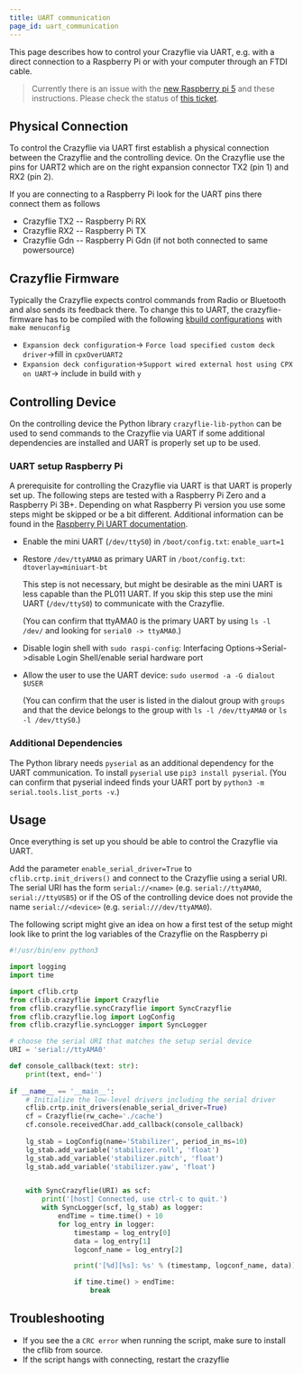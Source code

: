 ```yaml
---
title: UART communication
page_id: uart_communication
---
```


This page describes how to control your Crazyflie via UART, e.g. with a direct connection to a Raspberry Pi or with your computer through an FTDI cable.

> Currently there is an issue with the [new Raspberry pi 5](https://www.raspberrypi.com/documentation/computers/configuration.html#raspberry-pi-5) and these instructions. Please check the status of [this ticket](https://github.com/bitcraze/crazyflie-firmware/issues/1355). 

## Physical Connection

To control the Crazyflie via UART first establish a physical connection between the Crazyflie and the controlling device. On the Crazyflie use the pins for UART2 which are on the right expansion connector TX2 (pin 1) and RX2 (pin 2).

If you are connecting to a Raspberry Pi look for the UART pins there connect them as follows

- Crazyflie TX2 -- Raspberry Pi RX
- Crazyflie RX2 -- Raspberry Pi TX
- Crazyflie Gdn -- Raspberry Pi Gdn (if not both connected to same powersource)

## Crazyflie Firmware

Typically the Crazyflie expects control commands from Radio or Bluetooth and also sends its feedback there. To change this to UART, the crazyflie-firmware has to be compiled with the following [kbuild configurations](https://www.bitcraze.io/documentation/repository/crazyflie-firmware/master/development/kbuild/) with `make menuconfig`
* `Expansion deck configuration`-> `Force load specified custom deck driver`->fill in `cpxOverUART2`
* `Expansion deck configuration`->`Support wired external host using CPX on UART`-> include in build with `y`

## Controlling Device

On the controlling device the Python library `crazyflie-lib-python` can be used to send commands to the Crazyflie via UART if some additional dependencies are installed and UART is properly set up to be used.

### UART setup Raspberry Pi

A prerequisite for controlling the Crazyflie via UART is that UART is properly set up. The following steps are tested with a Raspberry Pi Zero and a Raspberry Pi 3B+. Depending on what Raspberry Pi version you use some steps might be skipped or be a bit different. Additional information can be found in the [Raspberry Pi UART documentation](https://www.raspberrypi.org/documentation/configuration/uart.md).

- Enable the mini UART (`/dev/ttyS0`) in `/boot/config.txt`: `enable_uart=1`

- Restore `/dev/ttyAMA0` as primary UART in `/boot/config.txt`: `dtoverlay=miniuart-bt`

  This step is not necessary, but might be desirable as the mini UART is less capable than the PL011 UART. If you skip this step use the mini UART (`/dev/ttyS0`) to communicate with the Crazyflie.

  (You can confirm that ttyAMA0 is the primary UART by using `ls -l /dev/` and looking for `serial0 -> ttyAMA0`.)

- Disable login shell with `sudo raspi-config`: Interfacing Options->Serial->disable Login Shell/enable serial hardware port

- Allow the user to use the UART device: `sudo usermod -a -G dialout $USER`

  (You can confirm that the user is listed in the dialout group with `groups` and that the device belongs to the group with `ls -l /dev/ttyAMA0` or `ls -l /dev/ttyS0`.)

### Additional Dependencies

The Python library needs `pyserial` as an additional dependency for the UART communication. To install `pyserial` use `pip3 install pyserial`. (You can confirm that pyserial indeed finds your UART port by `python3 -m serial.tools.list_ports -v`.)

## Usage

Once everything is set up you should be able to control the Crazyflie via UART.

Add the parameter `enable_serial_driver=True` to `cflib.crtp.init_drivers()` and connect to the Crazyflie using a serial URI.
The serial URI has the form `serial://<name>` (e.g. `serial://ttyAMA0`, `serial://ttyUSB5`) or if the OS of the controlling device does not provide the name `serial://<device>` (e.g. `serial:///dev/ttyAMA0`).

The following script might give an idea on how a first test of the setup might look like to print the log variables of the Crazyflie on the Raspberry pi

```python
#!/usr/bin/env python3

import logging
import time

import cflib.crtp
from cflib.crazyflie import Crazyflie
from cflib.crazyflie.syncCrazyflie import SyncCrazyflie
from cflib.crazyflie.log import LogConfig
from cflib.crazyflie.syncLogger import SyncLogger

# choose the serial URI that matches the setup serial device
URI = 'serial://ttyAMA0'

def console_callback(text: str):
    print(text, end='')
    
if __name__ == '__main__':
    # Initialize the low-level drivers including the serial driver
    cflib.crtp.init_drivers(enable_serial_driver=True)
    cf = Crazyflie(rw_cache='./cache')
    cf.console.receivedChar.add_callback(console_callback)
    
    lg_stab = LogConfig(name='Stabilizer', period_in_ms=10)
    lg_stab.add_variable('stabilizer.roll', 'float')
    lg_stab.add_variable('stabilizer.pitch', 'float')
    lg_stab.add_variable('stabilizer.yaw', 'float')


    with SyncCrazyflie(URI) as scf:
        print('[host] Connected, use ctrl-c to quit.')
        with SyncLogger(scf, lg_stab) as logger:
            endTime = time.time() + 10
            for log_entry in logger:
                timestamp = log_entry[0]
                data = log_entry[1]
                logconf_name = log_entry[2]

                print('[%d][%s]: %s' % (timestamp, logconf_name, data))

                if time.time() > endTime:
                    break

```

## Troubleshooting

* If you see the a `CRC error` when running the script, make sure to install the cflib from source. 
* If the script hangs with connecting, restart the crazyflie

